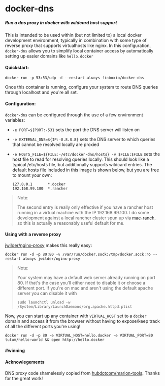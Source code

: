 # docker-dns

##### Run a dns proxy in docker with wildcard host support

This is intended to be used within (but not limited to) a local docker development environment, typically in combination with some type of reverse proxy that supports virtualhosts like nginx. In this configuration, `docker-dns` allows you to simplify local container access by automatically setting up easier domains like `hello.docker`

#### Quickstart:

`docker run -p 53:53/udp -d --restart always finboxio/docker-dns`

Once this container is running, configure your system to route DNS queries through localhost and you're all set.

#### Configuration:

`docker-dns` can be configured through the use of a few environment variables:

-  `-e PORT=${PORT:-53}` sets the port the DNS server will listen on
-  `-e EXTERNAL_DNS=${IP:-8.8.8.8}` sets the DNS server to which queries that cannot be resolved locally are proxied
-  `-e HOSTS_FILE=${FILE:-/etc/docker-dns/hosts} -v $FILE:$FILE` sets the host file to read for resolving queries locally. This should look like a typical /etc/hosts file, but additionally supports wildcard entries. The default hosts file included in this image is shown below, but you are free to mount your own:

	```
	127.0.0.1 		*.docker
	192.168.99.100 	*.rancher
	```

> Note:
>
> The second entry is really only effective if you have a rancher host running in a virtual machine with the IP 192.168.99.100. I do some development against a local rancher cluster spun up via [mac-ranch](https://github.com/finboxio/mac-ranch), so this is actually a reasonably useful default for me.
>

#### Using with a reverse proxy

[jwilder/nginx-proxy](https://github.com/jwilder/nginx-proxy) makes this really easy:

`docker run -d -p 80:80 -v /var/run/docker.sock:/tmp/docker.sock:ro --restart always jwilder/nginx-proxy`

> Note:
>
> Your system may have a default web server already running on port 80. If that's the case you'll either need to disable it or choose a different port. If you're on mac and aren't using the default apache server you can disable it with
>
> `sudo launchctl unload -w /System/Library/LaunchDaemons/org.apache.httpd.plist`
>

Now, you can start up any container with `VIRTUAL_HOST` set to a `docker` domain and access it from the browser without having to expose/keep track of all the different ports you're using!

`docker run -d -p 80 -e VIRTUAL_HOST=hello.docker -e VIRTUAL_PORT=80 tutum/hello-world && open http://hello.docker`

#### \#winning

#### Acknowlegements

DNS proxy code shamelessly copied from [hubdotcom/marlon-tools](https://github.com/hubdotcom/marlon-tools). Thanks for the great work!
